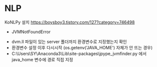 # NLP

KoNLPy 설치
https://boysboy3.tistory.com/127?category=746498

* JVMNotFoundError
- dvm.ll 파일이 있는 server 폴더까지 환경변수로 지정했는지 확인
- 환경변수 설정 이후 다시시작 (os.getenv('JAVA_HOME') 자체가 안 뜨는 경우)
- C:\Users\SY\Anaconda3\Lib\site-packages\jpype\_jvmfinder.py 에서 java_home 변수에 경로 직접 지정

